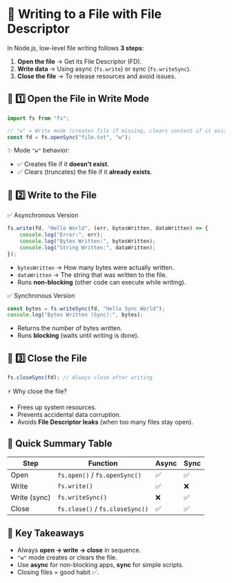 # 📝 Writing to a File with File Descriptor

In Node.js, low-level file writing follows **3 steps**:

1. **Open the file** → Get its File Descriptor (FD).
2. **Write data** → Using async (`fs.write`) or sync (`fs.writeSync`).
3. **Close the file** → To release resources and avoid issues.

## 🔹 1️⃣ Open the File in Write Mode

```javascript
import fs from "fs";

// "w" = Write mode (creates file if missing, clears content if it exists)
const fd = fs.openSync("file.txt", "w");
```

✨ Mode `"w"` behavior:
* ✅ Creates file if it **doesn't exist**.
* ✅ Clears (truncates) the file if it **already exists**.

## 🔹 2️⃣ Write to the File

✅ Asynchronous Version

```javascript
fs.write(fd, "Hello World", (err, bytesWritten, dataWritten) => {
    console.log("Error:", err);
    console.log("Bytes Written:", bytesWritten);
    console.log("String Written:", dataWritten);
});
```

* `bytesWritten` → How many bytes were actually written.
* `dataWritten` → The string that was written to the file.
* Runs **non-blocking** (other code can execute while writing).

✅ Synchronous Version

```javascript
const bytes = fs.writeSync(fd, "Hello Sync World");
console.log("Bytes Written (Sync):", bytes);
```

* Returns the number of bytes written.
* Runs **blocking** (waits until writing is done).

## 🔹 3️⃣ Close the File

```javascript
fs.closeSync(fd); // Always close after writing
```

⚡ Why close the file?
* Frees up system resources.
* Prevents accidental data corruption.
* Avoids **File Descriptor leaks** (when too many files stay open).

## 📌 Quick Summary Table

| Step | Function | Async | Sync |
|------|----------|-------|------|
| Open | `fs.open()` / `fs.openSync()` | ✅ | ✅ |
| Write | `fs.write()` | ✅ | ❌ |
| Write (sync) | `fs.writeSync()` | ❌ | ✅ |
| Close | `fs.close()` / `fs.closeSync()` | ✅ | ✅ |

## 🎯 Key Takeaways

* Always **open → write → close** in sequence.
* `"w"` mode creates or clears the file.
* Use **async** for non-blocking apps, **sync** for simple scripts.
* Closing files = good habit ✅.